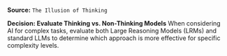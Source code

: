 **Source:** `The Illusion of Thinking`

**Decision: Evaluate Thinking vs. Non-Thinking Models**
When considering AI for complex tasks, evaluate both Large Reasoning Models (LRMs) and standard LLMs to determine which approach is more effective for specific complexity levels.
